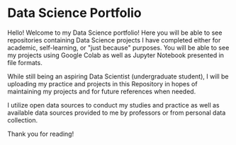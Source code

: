 # Data Science Portfolio
Hello! Welcome to my Data Science portfolio! Here you will be able to see repositories containing Data Science projects I have completed either for academic, self-learning, or "just because" purposes.  You will be able to see my projects using Google Colab as well as Jupyter Notebook presented in file formats. 

While still being an aspiring Data Scientist (undergraduate student), I will be uploading my practice and projects in this Repository in hopes of maintaining my projects and for future references when needed. 

I utilize open data sources to conduct my studies and practice as well as available data sources provided to me by professors or from personal data collection. 

Thank you for reading!
